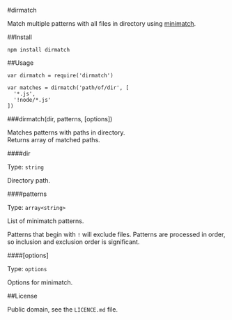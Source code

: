 #dirmatch

Match multiple patterns with all files in directory using
[minimatch](https://github.com/isaacs/minimatch).

##Install

```
npm install dirmatch
```

##Usage

```
var dirmatch = require('dirmatch')

var matches = dirmatch('path/of/dir', [
  '*.js',
  '!node/*.js'
])
```

###dirmatch(dir, patterns, [options])

Matches patterns with paths in directory.
<br>
Returns array of matched paths.

####dir

Type: `string`

Directory path.

####patterns

Type: `array<string>`

List of minimatch patterns.

Patterns that begin with `!` will exclude files.
Patterns are processed in order, so inclusion and exclusion order is significant.

####[options]

Type: `options`

Options for minimatch.

##License

Public domain, see the `LICENCE.md` file.



